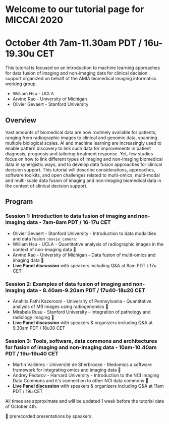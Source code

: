 # Welcome to our tutorial page for MICCAI 2020
# October 4th 7am-11.30am PDT / 16u-19.30u CET

This tutorial is focused on an introduction to machine learning approaches for data fusion of imaging and non-imaging data for clinical decision support organized on behalf of the AMIA biomedical imaging informatics working group.
* William Hsu - UCLA
* Arvind Rao - University of Michigan
* Olivier Gevaert - Stanford University


## Overview

Vast amounts of biomedical data are now routinely available for patients, ranging from radiographic images to clinical and genomic data, spanning multiple biological scales. AI and machine learning are increasingly used to enable pattern discovery to link such data for improvements in patient diagnosis, prognosis and tailoring treatment response. Yet, few studies focus on how to link different types of imaging and non-imaging biomedical data in synergistic ways, and to develop data fusion approaches for clinical decision support. This tutorial will describe considerations, approaches, software toolkits, and open challenges related to multi-omics, multi-modal and multi-scale data fusion of imaging and non-imaging biomedical data in the context of clinical decision support.

## Program

### Session 1: Introduction to data fusion of imaging and non-imaging data - 7am-8am PDT / 16-17u CET
* Olivier Gevaert - Stanford University - Introduction to data modalities and data fusion `:movie_camera:`
* William Hsu - UCLA - Quantitative analysis of radiographic images in the context of non-imaging data :movie_camera:
* Arvind Rao - University of Michigan - Data fusion of multi-omics and imaging data :movie_camera:
* __Live Panel discussion__ with speakers including Q&A at 8am PDT / 17u CET

### Session 2: Examples of data fusion of imaging and non-imaging data - 8.40am-9.20am PDT / 17u40-18u20 CET
* Anahita Fathi Kazerooni - University of Pennsylvania - Quantitative analysis of MR images using radiogenomics :movie_camera:
* Mirabela Rusu - Stanford University - Integration of pathology and radiology imaging :movie_camera:
* __Live Panel discussion__ with speakers & organizers including Q&A at 9.30am PDT / 18u30 CET

### Session 3: Tools, software, data commons and architectures for fusion of imaging and non-imaging data - 10am-10.40am PDT / 19u-19u40 CET
* Martin Vallières - Université de Sherbrooke - Medomics a software framework for integrating omics and imaging data :movie_camera:
* Andrey Fedorov - Harvard University - Introduction to the NCI Imaging Data Commons and it's connection to other NCI data commons :movie_camera:
* __Live Panel discussion__ with speakers & organizers including Q&A at 11am PDT / 19u CET

All times are approximate and will be updated 1 week before the tutorial date of October 4th. 

:movie_camera:  prerecorded presentations by speakers. 

